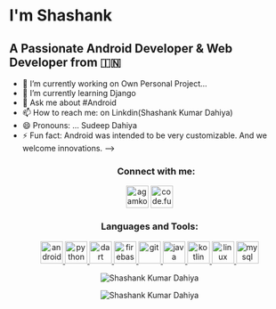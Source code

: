 # I'm Shashank 
## A Passionate Android Developer & Web Developer from :india:




- 🔭 I’m currently working on  Own Personal Project...
- 🌱 I’m currently learning Django
- 💬 Ask me about #Android 
- 📫 How to reach me:  on Linkdin(Shashank Kumar Dahiya)
- 😄 Pronouns: ... Sudeep Dahiya
- ⚡ Fun fact: Android was intended to be very customizable. And we welcome innovations.
-->
      <p align="center" >
   <h3 align="center">Connect with me:</h3>
</p>

<p align="center">  <a href="https://www.linkedin.com/in/shashank-kumar-dahiya-552b32198/?trk=public_profile_samename_profile_profile-result-card_result-card_full-click&originalSubdomain=in" target="blank"><img align="middle" src="https://cdn2.iconfinder.com/data/icons/social-media-applications/64/social_media_applications_14-linkedin-512.png" alt="agamkoradiya" height="40" width="40" /></a> 
<a href="https://www.instagram.com/" target="blank"><img align="middle" src="https://cdn4.iconfinder.com/data/icons/logos-and-brands/512/173_Instagram_logo_logos-512.png" alt="code.fun" height="40" width="40" /></a></p>

<h3 align="center">Languages and Tools:</h3>
   



<p align="center">  <a href="https://developer.android.com" target="_blank"> <img src="https://cdn2.iconfinder.com/data/icons/free-1/128/Android__logo__robot-128.png" alt="android" width="40" height="40"/> </a> <a href="https://www.python.org/" target="_blank"> <img src="https://cdn4.iconfinder.com/data/icons/logos-and-brands/512/267_Python_logo-128.png" alt="python" width="40" height="40"/> </a> <a href="https://dart.dev" target="_blank"> <img src="https://www.vectorlogo.zone/logos/dartlang/dartlang-icon.svg" alt="dart" width="40" height="40"/> </a> <a href="https://firebase.google.com/" target="_blank"> <img src="https://www.vectorlogo.zone/logos/firebase/firebase-icon.svg" alt="firebase" width="40" height="40"/> </a> <a href="https://flutter.dev" target="_blank">  </a> <a href="https://git-scm.com/" target="_blank"> <img src="https://www.vectorlogo.zone/logos/git-scm/git-scm-icon.svg" alt="git" width="40" height="40"/> </a> <a href="https://www.java.com" target="_blank"> <img src="https://cdn4.iconfinder.com/data/icons/logos-and-brands/512/181_Java_logo_logos-128.png" alt="java" width="40" height="40"/> </a> <a href="https://kotlinlang.org" target="_blank"> <img src="https://www.vectorlogo.zone/logos/kotlinlang/kotlinlang-icon.svg" alt="kotlin" width="40" height="40"/> </a> <a href="https://www.linux.org/" target="_blank"> <img src="https://cdn3.iconfinder.com/data/icons/logos-brands-3/24/logo_brand_brands_logos_linux-512.png" alt="linux" width="40" height="40"/> </a> <a href="https://www.mysql.com/" target="_blank"> <img src="https://cdn4.iconfinder.com/data/icons/logos-3/181/MySQL-256.png" alt="mysql" width="40" height="40"/> </a> </p>

<p align="center"><img align="center" src="https://github-readme-stats.vercel.app/api?username=Sudeep152&show_icons=true&theme=radical" alt="Shashank Kumar Dahiya" /></p>
<p align="center"><img align="center" src="https://github-readme-stats.vercel.app/api/top-langs/?username=Sudeep152&show_icons=true&theme=radical" alt="Shashank Kumar Dahiya" /></p>
